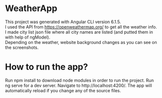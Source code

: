 # WeatherApp

This project was generated with Angular CLI version 6.1.5.<br/>
I used the API from https://openweathermap.org/ to get all the weather info.<br/>
I made city list json file where all city names are listed (and putted them in with help of ngModel).<br/>
Depending on the weather, website background changes as you can see on the screenshots.<br/>
# How to run the app?<br/> 
Run npm install to download node modules in order to run the project. Run ng serve for a dev server. Navigate to http://localhost:4200/. The app will automatically reload if you change any of the source files.
